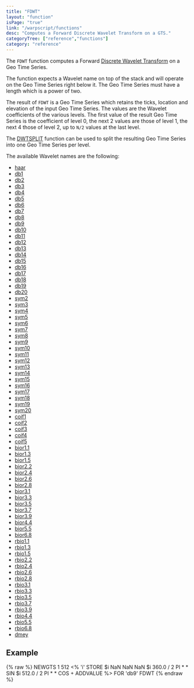 ```yaml
---
title: "FDWT"
layout: "function"
isPage: "true"
link: "/warpscript/functions"
desc: "Computes a Forward Discrete Wavelet Transform on a GTS."
categoryTree: ["reference","functions"]
category: "reference"
---
```

 
The `FDWT` function computes a Forward [Discrete Wavelet Transform](https://en.wikipedia.org/wiki/Discrete_wavelet_transform) on a Geo Time Series.

The function expects a Wavelet name on top of the stack and will operate on the Geo Time Series right below it. The Geo Time Series must have a length which is a power of two.

The result of `FDWT` is a Geo Time Series which retains the ticks, location and elevation of the input Geo Time Series. The values are the Wavelet coefficients of the various levels. The first value of the result Geo Time Series is the coefficient of level 0, the next 2 values are those of level 1, the next 4 those of level 2, up to `N/2` values at the last level.

The [DWTSPLIT]() function can be used to split the resulting Geo Time Series into one Geo Time Series per level.

The available Wavelet names are the following:

- [haar](http://wavelets.pybytes.com/wavelet/haar/)
- [db1](http://wavelets.pybytes.com/wavelet/db1/)
- [db2](http://wavelets.pybytes.com/wavelet/db2/)
- [db3](http://wavelets.pybytes.com/wavelet/db3/)
- [db4](http://wavelets.pybytes.com/wavelet/db4/)
- [db5](http://wavelets.pybytes.com/wavelet/db5/)
- [db6](http://wavelets.pybytes.com/wavelet/db6/)
- [db7](http://wavelets.pybytes.com/wavelet/db7/)
- [db8](http://wavelets.pybytes.com/wavelet/db8/)
- [db9](http://wavelets.pybytes.com/wavelet/db9/)
- [db10](http://wavelets.pybytes.com/wavelet/db10/)
- [db11](http://wavelets.pybytes.com/wavelet/db11/)
- [db12](http://wavelets.pybytes.com/wavelet/db12/)
- [db13](http://wavelets.pybytes.com/wavelet/db13/)
- [db14](http://wavelets.pybytes.com/wavelet/db14/)
- [db15](http://wavelets.pybytes.com/wavelet/db15/)
- [db16](http://wavelets.pybytes.com/wavelet/db16/)
- [db17](http://wavelets.pybytes.com/wavelet/db17/)
- [db18](http://wavelets.pybytes.com/wavelet/db18/)
- [db19](http://wavelets.pybytes.com/wavelet/db19/)
- [db20](http://wavelets.pybytes.com/wavelet/db20/)
- [sym2](http://wavelets.pybytes.com/wavelet/sym2/)
- [sym3](http://wavelets.pybytes.com/wavelet/sym3/)
- [sym4](http://wavelets.pybytes.com/wavelet/sym4/)
- [sym5](http://wavelets.pybytes.com/wavelet/sym5/)
- [sym6](http://wavelets.pybytes.com/wavelet/sym6/)
- [sym7](http://wavelets.pybytes.com/wavelet/sym7/)
- [sym8](http://wavelets.pybytes.com/wavelet/sym8/)
- [sym9](http://wavelets.pybytes.com/wavelet/sym9/)
- [sym10](http://wavelets.pybytes.com/wavelet/sym10/)
- [sym11](http://wavelets.pybytes.com/wavelet/sym11/)
- [sym12](http://wavelets.pybytes.com/wavelet/sym12/)
- [sym13](http://wavelets.pybytes.com/wavelet/sym13/)
- [sym14](http://wavelets.pybytes.com/wavelet/sym14/)
- [sym15](http://wavelets.pybytes.com/wavelet/sym15/)
- [sym16](http://wavelets.pybytes.com/wavelet/sym16/)
- [sym17](http://wavelets.pybytes.com/wavelet/sym17/)
- [sym18](http://wavelets.pybytes.com/wavelet/sym18/)
- [sym19](http://wavelets.pybytes.com/wavelet/sym19/)
- [sym20](http://wavelets.pybytes.com/wavelet/sym20/)
- [coif1](http://wavelets.pybytes.com/wavelet/coif1/)
- [coif2](http://wavelets.pybytes.com/wavelet/coif2/)
- [coif3](http://wavelets.pybytes.com/wavelet/coif3/)
- [coif4](http://wavelets.pybytes.com/wavelet/coif4/)
- [coif5](http://wavelets.pybytes.com/wavelet/coif5/)
- [bior1.1](http://wavelets.pybytes.com/wavelet/bior1.1/)
- [bior1.3](http://wavelets.pybytes.com/wavelet/bior1.3/)
- [bior1.5](http://wavelets.pybytes.com/wavelet/bior1.5/)
- [bior2.2](http://wavelets.pybytes.com/wavelet/bior2.2/)
- [bior2.4](http://wavelets.pybytes.com/wavelet/bior2.4/)
- [bior2.6](http://wavelets.pybytes.com/wavelet/bior2.6/)
- [bior2.8](http://wavelets.pybytes.com/wavelet/bior2.8/)
- [bior3.1](http://wavelets.pybytes.com/wavelet/bior3.1/)
- [bior3.3](http://wavelets.pybytes.com/wavelet/bior3.3/)
- [bior3.5](http://wavelets.pybytes.com/wavelet/bior3.5/)
- [bior3.7](http://wavelets.pybytes.com/wavelet/bior3.7/)
- [bior3.9](http://wavelets.pybytes.com/wavelet/bior3.9/)
- [bior4.4](http://wavelets.pybytes.com/wavelet/bior4.4/)
- [bior5.5](http://wavelets.pybytes.com/wavelet/bior5.5/)
- [bior6.8](http://wavelets.pybytes.com/wavelet/bior6.8/)
- [rbio1.1](http://wavelets.pybytes.com/wavelet/rbio1.1/)
- [rbio1.3](http://wavelets.pybytes.com/wavelet/rbio1.3/)
- [rbio1.5](http://wavelets.pybytes.com/wavelet/rbio1.5/)
- [rbio2.2](http://wavelets.pybytes.com/wavelet/rbio2.2/)
- [rbio2.4](http://wavelets.pybytes.com/wavelet/rbio2.4/)
- [rbio2.6](http://wavelets.pybytes.com/wavelet/rbio2.6/)
- [rbio2.8](http://wavelets.pybytes.com/wavelet/rbio2.8/)
- [rbio3.1](http://wavelets.pybytes.com/wavelet/rbio3.1/)
- [rbio3.3](http://wavelets.pybytes.com/wavelet/rbio3.3/)
- [rbio3.5](http://wavelets.pybytes.com/wavelet/rbio3.5/)
- [rbio3.7](http://wavelets.pybytes.com/wavelet/rbio3.7/)
- [rbio3.9](http://wavelets.pybytes.com/wavelet/rbio3.9/)
- [rbio4.4](http://wavelets.pybytes.com/wavelet/rbio4.4/)
- [rbio5.5](http://wavelets.pybytes.com/wavelet/rbio5.5/)
- [rbio6.8](http://wavelets.pybytes.com/wavelet/rbio6.8/)
- [dmey](http://wavelets.pybytes.com/wavelet/dmey/)
 
## Example ##

{% raw %}
<warp10-warpscript-widget backend="{{backend}}"  exec-endpoint="{{execEndpoint}}">NEWGTS
1 512 <% 'i' STORE $i NaN NaN NaN $i 360.0 / 2 PI * * SIN $i 512.0 / 2 PI * * COS + ADDVALUE %> FOR
'db9'
FDWT
</warp10-warpscript-widget>
{% endraw %}        
